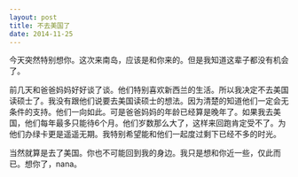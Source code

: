 ```yaml
---
layout: post
title: 不去美国了
date: 2014-11-25
---
```


<p>今天突然特别想你。这次来南岛，应该是和你来的。但是我知道这辈子都没有机会了。</p>
<p>前几天和爸爸妈妈好好谈了谈。他们特别喜欢新西兰的生活。所以我决定不去美国读硕士了。我没有跟他们说要去美国读硕士的想法。因为清楚的知道他们一定会无条件的支持。他们一向如此。可是爸爸妈妈的年龄已经算是晚年了。如果我去美国，他们每年最多只能待6个月。他们岁数那么大了，这样来回跑肯定受不了。为他们办绿卡更是遥遥无期。我特别希望能和他们一起度过剩下已经不多的时光。</p>
<p>当然就算是去了美国。你也不可能回到我的身边。我只是想和你近一些，仅此而已。想你了，nana。</p>

